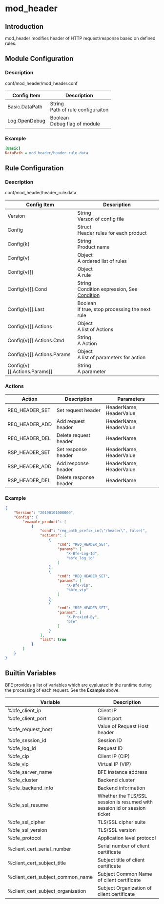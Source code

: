 # mod_header

## Introduction 

mod_header modifies header of HTTP request/response based on defined rules.

## Module Configuration

### Description
conf/mod_header/mod_header.conf

| Config Item | Description                             |
| ----------- | --------------------------------------- |
| Basic.DataPath | String<br>Path of rule configuraiton |
| Log.OpenDebug | Boolean<br>Debug flag of module |

### Example

```ini
[Basic]
DataPath = mod_header/header_rule.data
```

## Rule Configuration

### Description
conf/mod_header/header_rule.data

| Config Item | Description                                                  |
| ----------- | ------------------------------------------------------------ |
| Version     | String<br>Verson of config file |
| Config      | Struct<br>Header rules for each product |
| Config{k}   | String<br>Product name |
| Config{v}   | Object<br>A ordered list of rules |
| Config{v}[] | Object<br>A rule |
| Config{v}[].Cond | String<br>Condition expression, See [Condition](../../condition/condition_grammar.md) |
| Config{v}[].Last | Boolean<br>If true, stop processing the next rule |
| Config{v}[].Actions | Object<br>A list of Actions |
| Config{v}[].Actions.Cmd | String<br>A Action |
| Config{v}[].Actions.Params | Object<br>A list of parameters for action |
| Config{v}[].Actions.Params[] | String<br>A parameter |

### Actions
| Action         | Description            | Parameters |
| -------------- | ---------------------- | ---------- |
| REQ_HEADER_SET | Set request header     | HeaderName, HeaderValue |
| REQ_HEADER_ADD | Add request header     | HeaderName, HeaderValue |
| REQ_HEADER_DEL | Delete request header  | HeaderName |
| RSP_HEADER_SET | Set response header    | HeaderName, HeaderValue |
| RSP_HEADER_ADD | Add response header    | HeaderName, HeaderValue |
| RSP_HEADER_DEL | Delete response header | HeaderName |

### Example

```json
{
    "Version": "20190101000000",
    "Config": {
        "example_product": [
            {
                "cond": "req_path_prefix_in(\"/header\", false)",
                "actions": [
                    {
                        "cmd": "REQ_HEADER_SET",
                        "params": [
                            "X-Bfe-Log-Id",
                            "%bfe_log_id"
                        ]
                    },
                    {
                        "cmd": "REQ_HEADER_SET",
                        "params": [
                            "X-Bfe-Vip",
                            "%bfe_vip"
                        ]
                    },
                    {
                        "cmd": "RSP_HEADER_SET",
                        "params": [
                            "X-Proxied-By",
                            "bfe"
                        ]
                    }
                ],
                "last": true
            }
        ]
    }
}
```

## Builtin Variables
BFE provides a list of variables which are evaluated in the runtime during the processing of each request.
See the **Example** above.

| Variable       | Description |
| -------------- | ----------- |
| %bfe_client_ip | Client IP |
| %bfe_client_port | Client port |
| %bfe_request_host | Value of Request Host header |
| %bfe_session_id | Session ID |
| %bfe_log_id | Request ID |
| %bfe_cip | Client IP (CIP) |
| %bfe_vip | Virtual IP (VIP) |
| %bfe_server_name | BFE instance address |
| %bfe_cluster | Backend cluster |
| %bfe_backend_info | Backend information |
| %bfe_ssl_resume | Whether the TLS/SSL session is resumed with session id or session ticket |
| %bfe_ssl_cipher | TLS/SSL cipher suite |
| %bfe_ssl_version | TLS/SSL version |
| %bfe_protocol | Application level protocol |
| %client_cert_serial_number | Serial number of client certificate |
| %client_cert_subject_title | Subject title of client certificate |
| %client_cert_subject_common_name | Subject Common Name of client certificate|
| %client_cert_subject_organization | Subject Organization of client certificate |

